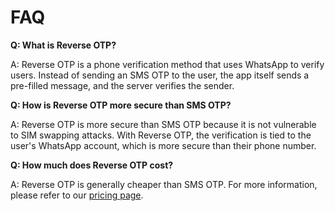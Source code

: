 # FAQ

**Q: What is Reverse OTP?**

A: Reverse OTP is a phone verification method that uses WhatsApp to verify users. Instead of sending an SMS OTP to the user, the app itself sends a pre-filled message, and the server verifies the sender.

**Q: How is Reverse OTP more secure than SMS OTP?**

A: Reverse OTP is more secure than SMS OTP because it is not vulnerable to SIM swapping attacks. With Reverse OTP, the verification is tied to the user's WhatsApp account, which is more secure than their phone number.

**Q: How much does Reverse OTP cost?**

A: Reverse OTP is generally cheaper than SMS OTP. For more information, please refer to our [pricing page](https://phone-verif.com/pricing).
